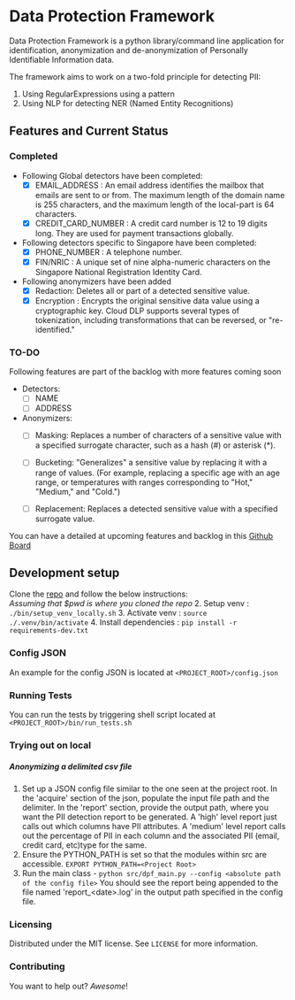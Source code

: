 # Data Protection Framework
Data Protection Framework is a python library/command line application for identification, anonymization and de-anonymization of Personally Identifiable Information data.

The framework aims to work on a two-fold principle for detecting PII:
1. Using RegularExpressions using a pattern
2. Using NLP for detecting NER (Named Entity Recognitions)
 
## Features and Current Status

### Completed
 * Following Global detectors have been completed:
   * [x] EMAIL_ADDRESS :  An email address identifies the mailbox that emails are sent to or from. The maximum length of the domain name is 255 characters, and the maximum length of the local-part is 64 characters.
   * [x] CREDIT_CARD_NUMBER : A credit card number is 12 to 19 digits long. They are used for payment transactions globally.
 
 * Following detectors specific to Singapore have been completed:
   * [x] PHONE_NUMBER : A telephone number.
   * [x] FIN/NRIC : A unique set of nine alpha-numeric characters on the Singapore National Registration Identity Card.
 
 * Following anonymizers have been added
    * [x] Redaction: Deletes all or part of a detected sensitive value.
    * [x] Encryption :  Encrypts the original sensitive data value using a cryptographic key. Cloud DLP supports several types of tokenization, including transformations that can be reversed, or "re-identified."

### TO-DO
Following features  are part of the backlog with more features coming soon
 * Detectors:
    * [ ] NAME
    * [ ] ADDRESS
 * Anonymizers:
    * [ ] Masking: Replaces a number of characters of a sensitive value with a specified surrogate character, such as a hash (#) or asterisk (*).
    * [ ] Bucketing: "Generalizes" a sensitive value by replacing it with a range of values. (For example, replacing a specific age with an age range, 
    or temperatures with ranges corresponding to "Hot," "Medium," and "Cold.")
    * [ ] Replacement: Replaces a detected sensitive value with a specified surrogate value.
    
 
You can have a detailed at upcoming features and backlog in this [Github Board](https://github.com/thoughtworks-datakind/anonymizer/projects/1?fullscreen=true)

## Development setup

Clone the [repo](https://github.com/thoughtworks-datakind/anonymizer) and follow the below instructions:  <br/>
_Assuming that $pwd is where you cloned the repo_ 
2. Setup venv : `./bin/setup_venv_locally.sh`
3. Activate venv : `source ./.venv/bin/activate`
4. Install dependencies : `pip install -r requirements-dev.txt`

### Config JSON
An example for the config JSON is located at `<PROJECT_ROOT>/config.json`

### Running Tests
You can run the tests by triggering shell script located at `<PROJECT_ROOT>/bin/run_tests.sh`

### Trying out on local

##### Anonymizing a delimited csv file
1. Set up a JSON config file similar to the one seen at the project root. 
In the 'acquire' section of the json, populate the input file path and the delimiter.
In the 'report' section, provide the output path, where you want the PII detection report to be generated.
A 'high' level report just calls out which columns have PII attributes.
A 'medium' level report calls out the percentage of PII in each column and the associated PII (email, credit card, etc)type for the same.
2. Ensure the PYTHON_PATH is set so that the modules within src are accessible. 
`EXPORT PYTHON_PATH=<Project Root>`
3. Run the main class - `python src/dpf_main.py --config <absolute path of the config file>`
You should see the report being appended to the file named 'report_\<date\>.log' in the output path specified in the 
config file.



### Licensing
Distributed under the MIT license. See ``LICENSE`` for more information.


### Contributing

You want to help out? _Awesome_! 

